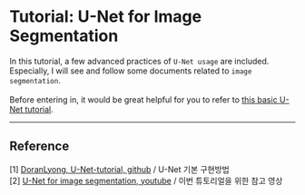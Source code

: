 # Tutorial: U-Net for Image Segmentation 
In this tutorial, a few advanced practices of ```U-Net usage``` are included.<br/>
Especially, I will see and follow some documents related to ```image segmentation```.<br/>
<br/>
Before entering in, it would be great helpful for you to refer to [this basic U-Net tutorial](https://github.com/DoranLyong/U-NET-tutorial).<br/>



***
## Reference 
[1] [DoranLyong, U-Net-tutorial, github](https://github.com/DoranLyong/U-NET-tutorial) / U-Net 기본 구현방법 <br/>
[2] [U-Net for image segmentation, youtube](https://youtube.com/playlist?list=PLZsOBAyNTZwbR08R959iCvYT3qzhxvGOE) / 이번 튜토리얼을 위한 참고 영상 <br/>
